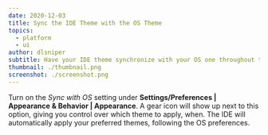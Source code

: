 ```yaml
---
date: 2020-12-03
title: Sync the IDE Theme with the OS Theme
topics:
  - platform
  - ui
author: dlsniper
subtitle: Have your IDE theme synchronize with your OS one throughout the day.
thumbnail: ./thumbnail.png
screenshot: ./screenshot.png
---
```


Turn on the _Sync with OS_ setting under **Settings/Preferences | Appearance & Behavior | Appearance**. A gear icon will show up next to this option, giving you control over which theme to apply, when. The IDE will automatically apply your preferred themes, following the OS preferences.
